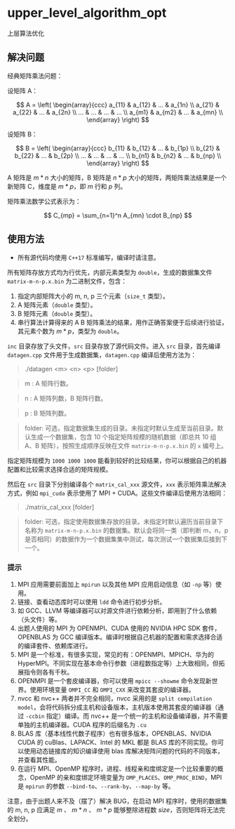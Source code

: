 # upper_level_algorithm_opt

上层算法优化

## 解决问题

经典矩阵乘法问题：

设矩阵 A：

$$
A = \left(
    \begin{array}{ccc}
        a_{11} & a_{12} & ... & a_{1n} \\
        a_{21} & a_{22} & ... & a_{2n} \\
        ... & ... & ... & ... \\
        a_{m1} & a_{m2} & ... & a_{mn} \\
    \end{array}
\right)
$$

设矩阵 B：

$$
B = \left(
    \begin{array}{ccc}
        b_{11} & b_{12} & ... & b_{1p} \\
        b_{21} & b_{22} & ... & b_{2p} \\
        ... & ... & ... & ... \\
        b_{n1} & b_{n2} & ... & b_{np} \\
    \end{array}
\right)
$$

A 矩阵是 $m * n$ 大小的矩阵，B 矩阵是 $n * p$ 大小的矩阵，两矩阵乘法结果是一个新矩阵 C，维度是 $m * p$，即 $m$ 行和 $p$ 列。

矩阵乘法数学公式表示为：

$$
C_{mp} = \sum_{n=1}^n A_{mn} \cdot B_{np} 
$$

## 使用方法

* 所有源代码均使用 `C++17` 标准编写，编译时请注意。 

所有矩阵存放方式均为行优先，内部元素类型为 `double`，生成的数据集文件 `matrix-m-n-p.x.bin` 为二进制文件，包含：

1. 指定内部矩阵大小的 m, n, p 三个元素（`size_t` 类型）。
2. A 矩阵元素（`double` 类型）。
3. B 矩阵元素（`double` 类型）。
4. 串行算法计算得来的 A B 矩阵乘法的结果，用作正确答案便于后续进行验证，其元素个数为 $m * p$，类型为 `double`。

`inc` 目录存放了头文件，`src` 目录存放了源代码文件。进入 `src` 目录，首先编译 `datagen.cpp` 文件用于生成数据集，`datagen.cpp` 编译后使用方法为：

> ./datagen \<m\> \<n\> \<p\> [folder]

> m : A 矩阵行数。

> n : A 矩阵列数，B 矩阵行数。

> p : B 矩阵列数。

> folder: 可选，指定数据集生成的目录。未指定时默认生成至当前目录。默认生成一个数据集，包含 10 个指定矩阵规模的随机数据（即总共 10 组 A、B 矩阵），按照生成顺序反映在文件 `matrix-m-n-p.x.bin` 的 `x` 编号上。

指定矩阵规模为 `1000 1000 1000` 能看到较好的比较结果，你可以根据自己的机器配置和比较需求选择合适的矩阵规模。

然后在 `src` 目录下分别编译各个 `matrix_cal_xxx` 源文件，`xxx` 表示矩阵乘法解决方式，例如 `mpi_cuda` 表示使用了 MPI + CUDA。这些文件编译后使用方法相同：

> ./matrix_cal_xxx [folder]

> folder: 可选，指定使用数据集存放的目录。未指定时默认遍历当前目录下名称为 `matrix-m-n-p.x.bin` 的数据集。默认会将同一类（即判断 m，n，p 是否相同）的数据作为一个数据集集中测试，每次测试一个数据集后接到下一个。

### 提示

1. MPI 应用需要前面加上 `mpirun` 以及其他 MPI 应用启动信息（如 `-np` 等）使用。
2. 链接、查看动态库时可以使用 `ldd` 命令进行初步分析。
3. 如 GCC、LLVM 等编译器可以对源文件进行依赖分析，即用到了什么依赖（头文件）等。
4. 出题人使用的 MPI 为 OPENMPI、CUDA 使用的 NVIDIA HPC SDK 套件，OPENBLAS 为 GCC 编译版本。编译时根据自己机器的配置和需求选择合适的编译套件、依赖库进行。
5. MPI 是一个标准，有很多实现，常见的有：OPENMPI、MPICH、华为的 HyperMPI。不同实现在基本命令行参数（进程数指定等）上大致相同，但拓展指令则各有千秋。
6. OPENMPI 是一个套皮编译器，你可以使用 `mpicc --showme` 命令发现新世界。使用环境变量 `OMPI_CC` 和 `OMPI_CXX` 来改变其套皮的编译器。 
7. nvcc 和 nvc++ 两者并不完全相同，nvcc 采用的是 `split compilation model`，会将代码拆分成主机和设备版本，主机版本使用其套皮的编译器（通过 `-ccbin` 指定）编译。而 nvc++ 是一个统一的主机和设备编译器，并不需要单独的主机编译器。CUDA 程序的后缀名为 `.cu`
8. BLAS 库（基本线性代数子程序）也有很多版本，OPENBLAS、NVIDIA CUDA 的 cuBlas、LAPACK、Intel 的 MKL 都是 BLAS 库的不同实现。你可以使用动态链接库的知识编译使用 blas 库解决矩阵问题的代码的不同版本，并查看其性能。
9. 在运行 MPI、OpenMP 程序时，进程、线程亲和度绑定是一个比较重要的概念，OpenMP 的亲和度绑定环境变量为 `OMP_PLACES`、`OMP_PROC_BIND`，MPI 是 `mpirun` 的参数 `--bind-to`、`--rank-by`、`--map-by` 等。

注意，由于出题人来不及（摆了）解决 BUG，在启动 MPI 程序时，使用的数据集的 m, n, p 应满足 $m$ 、 $m * n$ 、 $m * p$ 能够整除进程数 $size$，否则矩阵将无法完全划分。